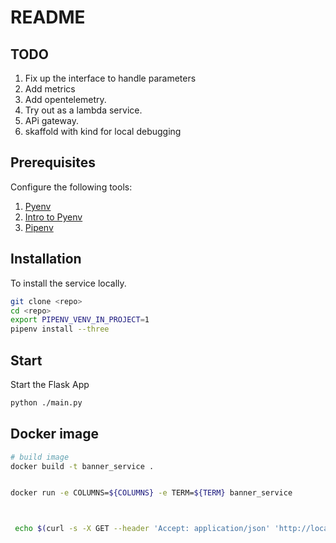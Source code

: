 # README

## TODO
1) Fix up the interface to handle parameters
1) Add metrics
1) Add opentelemetry.  
1) Try out as a lambda service.
1) APi gateway. 
1) skaffold with kind for local debugging

## Prerequisites

Configure the following tools:

1. [Pyenv](https://github.com/pyenv/pyenv)
1. [Intro to Pyenv](https://realpython.com/intro-to-pyenv/)
1. [Pipenv](https://realpython.com/pipenv-guide/)

## Installation

To install the service locally.

```sh
git clone <repo>
cd <repo>
export PIPENV_VENV_IN_PROJECT=1
pipenv install --three
```

## Start

Start the Flask App

```sh
python ./main.py
```
## Docker image
```sh
# build image
docker build -t banner_service .


docker run -e COLUMNS=${COLUMNS} -e TERM=${TERM} banner_service



 echo $(curl -s -X GET --header 'Accept: application/json' 'http://localhost:5000/api/banner?message=hello')

 
```

